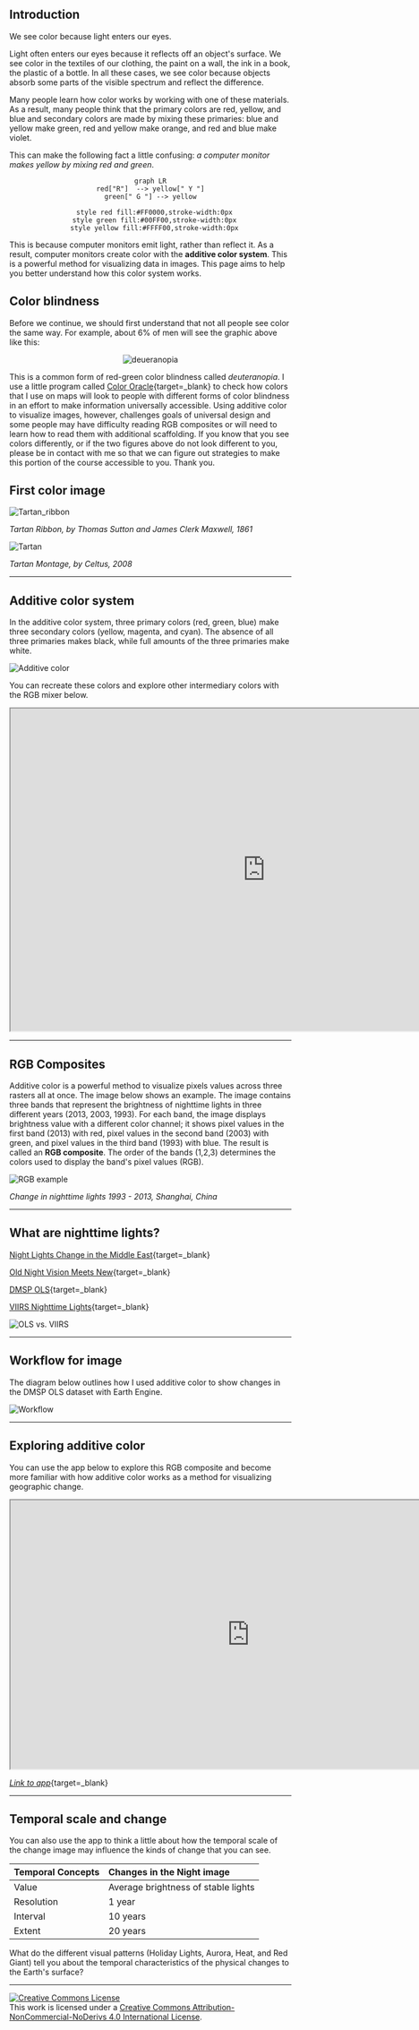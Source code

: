 ## Introduction  

We see color because light enters our eyes. 

Light often enters our eyes because it reflects off an object's surface. We see color in the textiles of our clothing, the paint on a wall, the ink in a book, the plastic of a bottle. In all these cases, we see color because objects absorb some parts of the visible spectrum and reflect the difference.  

Many people learn how color works by working with one of these materials. As a result, many people think that the primary colors are red, yellow, and blue and secondary colors are made by mixing these primaries: blue and yellow make green, red and yellow make orange, and red and blue make violet. 

This can make the following fact a little confusing: _a computer monitor makes yellow by mixing red and green_. 

<center>

``` mermaid
graph LR
  red["R"]  --> yellow[" Y "]  
  green[" G "] --> yellow  

  style red fill:#FF0000,stroke-width:0px
  style green fill:#00FF00,stroke-width:0px
  style yellow fill:#FFFF00,stroke-width:0px
```

</center>

This is because computer monitors emit light, rather than reflect it. As a result, computer monitors create color with the __additive color system__. This is a powerful method for visualizing data in images. This page aims to help you better understand how this color system works. 

## Color blindness

Before we continue, we should first understand that not all people see color the same way. For example, about 6% of men will see the graphic above like this:

<center>

![deueranopia](https://geography.middlebury.edu/howarth/ee_edu/deuteranopia.png)

</center>

This is a common form of red-green color blindness called _deuteranopia_. I use a little program called [Color Oracle](https://colororacle.org/){target=_blank} to check how colors that I use on maps will look to people with different forms of color blindness in an effort to make information universally accessible. Using additive color to visualize images, however, challenges goals of universal design and some people may have difficulty reading RGB composites or will need to learn how to read them with additional scaffolding. If you know that you see colors differently, or if the two figures above do not look different to you, please be in contact with me so that we can figure out strategies to make this portion of the course accessible to you. Thank you.  

## First color image

![Tartan_ribbon](https://upload.wikimedia.org/wikipedia/commons/7/7f/Tartan_Ribbon.jpg)

_Tartan Ribbon, by Thomas Sutton and James Clerk Maxwell, 1861_ 

![Tartan](https://upload.wikimedia.org/wikipedia/commons/9/99/Tartans.png)

_Tartan Montage, by Celtus, 2008_ 

---

## Additive color system  

In the additive color system, three primary colors (red, green, blue) make three secondary colors (yellow, magenta, and cyan). The absence of all three primaries makes black, while full amounts of the three primaries make white.  

![Additive color](https://geography.middlebury.edu/howarth/ee_edu/RGB_alt3.png)

You can recreate these colors and explore other intermediary colors with the RGB mixer below.  

<iframe
  src="https://jhowarth.users.earthengine.app/view/ee-edu-rgb"
  style="width:910px; height:576px;"
></iframe>

---

## RGB Composites

Additive color is a powerful method to visualize pixels values across three rasters all at once. The image below shows an example. The image contains three bands that represent the brightness of nighttime lights in three different years (2013, 2003, 1993). For each band, the image displays brightness value with a different color channel; it shows pixel values in the first band (2013) with red, pixel values in the second band (2003) with green, and pixel values in the third band (1993) with blue. The result is called an __RGB composite__. The order of the bands (1,2,3) determines the colors used to display the band's pixel values (RGB).   

![RGB example](https://geography.middlebury.edu/howarth/ee_edu/rgb_lights_example.png)

_Change in nighttime lights 1993 - 2013, Shanghai, China_

---

## What are nighttime lights?  

[Night Lights Change in the Middle East](https://earthobservatory.nasa.gov/images/90100/night-lights-change-in-the-middle-east){target=_blank}  

[Old Night Vision Meets New](https://earthobservatory.nasa.gov/images/79846/old-night-vision-meets-new){target=_blank}  

[DMSP OLS](https://eogdata.mines.edu/products/dmsp/){target=_blank}   

[VIIRS Nighttime Lights](https://www.earthdata.nasa.gov/learn/backgrounders/nighttime-lights){target=_blank}

![OLS vs. VIIRS](https://www.earthdata.nasa.gov/s3fs-public/imported/DMPSvsVIIRS.jpg?VersionId=ZJ.r9YQ6LSNRWkfVT4RPQZNxr.w16vQ.)

---

## Workflow for image

The diagram below outlines how I used additive color to show changes in the DMSP OLS dataset with Earth Engine.  

![Workflow](https://geography.middlebury.edu/howarth/ee_edu/rgb_lights_workflow.png)

---

## Exploring additive color  

You can use the app below to explore this RGB composite and become more familiar with how additive color works as a method for visualizing geographic change.   

<iframe
  src="https://jhowarth.users.earthengine.app/view/rgb-nighttime-lights"
  style="width:854px; height:480px"
></iframe>

[_Link to app_](https://jhowarth.users.earthengine.app/view/rgb-nighttime-lights){target=_blank}  

---

## Temporal scale and change 

You can also use the app to think a little about how the temporal scale of the change image may influence the kinds of change that you can see.   

<center>

| Temporal Concepts           | Changes in the Night image            |
| :---                        | :--                                   |   
| Value                       | Average brightness of stable lights   |
| Resolution                  | 1 year                                |
| Interval                    | 10 years                              |
| Extent                      | 20 years                              |

</center>  

What do the different visual patterns (Holiday Lights, Aurora, Heat, and Red Giant) tell you about the temporal characteristics of the physical changes to the Earth's surface?


---

<a rel="license" href="http://creativecommons.org/licenses/by-nc-nd/4.0/"><img alt="Creative Commons License" style="border-width:0" src="https://i.creativecommons.org/l/by-nc-nd/4.0/88x31.png" /></a><br />This work is licensed under a <a rel="license" href="http://creativecommons.org/licenses/by-nc-nd/4.0/">Creative Commons Attribution-NonCommercial-NoDerivs 4.0 International License</a>.
